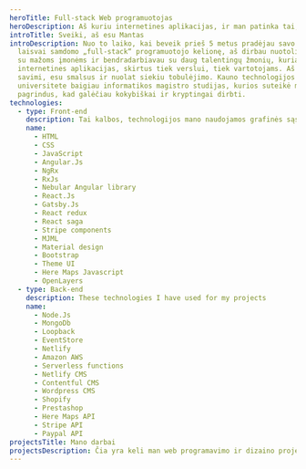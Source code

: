 ```yaml
---
heroTitle: Full-stack Web programuotojas
heroDescription: Aš kuriu internetines aplikacijas, ir man patinka tai, ką darau
introTitle: Sveiki, aš esu Mantas
introDescription: Nuo to laiko, kai beveik prieš 5 metus pradėjau savo kaip
  laisvai samdomo „full-stack“ programuotojo kelionę, aš dirbau nuotolinį darbą
  su mažoms įmonėms ir bendradarbiavau su daug talentingų žmonių, kuriant
  internetines aplikacijas, skirtus tiek verslui, tiek vartotojams. Aš pasitikiu
  savimi, esu smalsus ir nuolat siekiu tobulėjimo. Kauno technologijos
  universitete baigiau informatikos magistro studijas, kurios suteikė man
  pagrindus, kad galėčiau kokybiškai ir kryptingai dirbti.
technologies:
  - type: Front-end
    description: Tai kalbos, technologijos mano naudojamos grafinės sąsajos kūrimo procese
    name:
      - HTML
      - CSS
      - JavaScript
      - Angular.Js
      - NgRx
      - RxJs
      - Nebular Angular library
      - React.Js
      - Gatsby.Js
      - React redux
      - React saga
      - Stripe components
      - MJML
      - Material design
      - Bootstrap
      - Theme UI
      - Here Maps Javascript
      - OpenLayers
  - type: Back-end
    description: These technologies I have used for my projects
    name:
      - Node.Js
      - MongoDb
      - Loopback
      - EventStore
      - Netlify
      - Amazon AWS
      - Serverless functions
      - Netlify CMS
      - Contentful CMS
      - Wordpress CMS
      - Shopify
      - Prestashop
      - Here Maps API
      - Stripe API
      - Paypal API
projectsTitle: Mano darbai
projectsDescription: Čia yra keli man web programavimo ir dizaino projektai.
---
```

